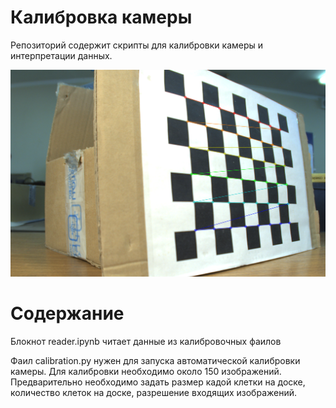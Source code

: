 # Калибровка камеры

Репозиторий содержит скрипты для калибровки камеры и интерпретации данных.

![Альтернативный текст](./test/test2.png)

# Содержание

Блокнот reader.ipynb читает данные из калибровочных фаилов

Фаил calibration.py нужен для запуска автоматической калибровки камеры. Для калибровки необходимо около 150 изображений. Предварительно необходимо задать размер кадой клетки на доске, количество клеток на доске, разрешение входящих изображений. 

